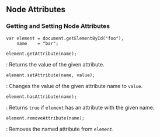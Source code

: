 ## Node Attributes

### Getting and Setting Node Attributes

~~~ {.javascript}
var element = document.getElementById("foo"),
    name    = "bar";
~~~

`element.getAttribute(name);`

  : Returns the value of the given attribute.

`element.setAttribute(name, value);`

  : Changes the value of the given attribute name to `value`.

`element.hasAttribute(name);`

  : Returns `true` if `element` has an attribute with the given name.

`element.removeAttribute(name);`

  : Removes the named attribute from `element`.
